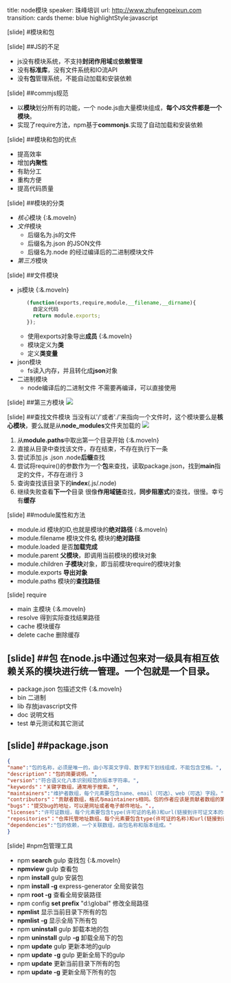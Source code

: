 title: node模块
speaker:  珠峰培训
url: http://www.zhufengpeixun.com
transition: cards
theme: blue
highlightStyle:javascript

[slide]
#模块和包


[slide]
##JS的不足
- js没有模块系统，不支持**封闭作用域**或**依赖管理**
- 没有**标准库**，没有文件系统和IO流API
- 没有**包**管理系统，不能自动加载和安装依赖

[slide]
##commjs规范
- 以**模块**划分所有的功能，一个 node.js由大量模块组成，**每个JS文件都是一个模块**。
- 实现了require方法，npm基于**commonjs**.实现了自动加载和安装依赖

[slide]
##模块和包的优点
- 提高效率
- 增加**内聚性**
- 有助分工
- 重构方便
- 提高代码质量

[slide]
##模块的分类 
- *核心*模块 {:&.moveIn}
- *文件*模块
  - 后缀名为.js的文件
  - 后缀名为.json 的JSON文件
  - 后缀名为.node 的经过编译后的二进制模块文件
- *第三方*模块

[slide]
##文件模块
- js模块 {:&.moveIn}
  ```javascript
     (function(exports,require,module,__filename,__dirname){
       自定义代码
       return module.exports;
     });
  ```
  - 使用exports对象导出**成员** {:&.moveIn}
  - 模块定义为**类**
  - 定义**类变量**
- json模块
  - fs读入内存，并且转化成**json**对象 
- 二进制模块
  - node编译后的二进制文件 不需要再编译，可以直接使用  
  
[slide]
##第三方模块
<img src="http://7xjf2l.com2.z0.glb.qiniucdn.com/lookmodule.jpg" class="img-responsive">

[slide]
##查找文件模块
当没有以'/'或者'./'来指向一个文件时，这个模块要么是**核心模块**，要么就是从**node_modules**文件夹加载的
<img src="http://7xjf2l.com2.z0.glb.qiniucdn.com/lookfile.jpg" class="img-responsive">
1. 从**module.paths**中取出第一个目录开始 {:&.moveIn}
2. 直接从目录中查找该文件，存在结束，不存在执行下一条
3. 尝试添加.js .json .node**后缀**查找
4. 尝试将require()的参数作为一个**包**来查找，读取package.json，找到**main**指定的文件，不存在进行 3
5. 查询查找该目录下的**index**(.js/.node)
6. 继续失败查看**下一个**目录
很像**作用域链**查找，**同步阻塞式**的查找，很慢。幸亏有**缓存**

[slide]
##module属性和方法
- module.id 模块的ID,也就是模块的**绝对路径** {:&.moveIn}
- module.filename 模块文件名 模块的**绝对路径**
- module.loaded 是否**加载完成**
- module.parent **父模块**，即调用当前模块的模块对象
- module.children **子模块**对象，即当前模块require的模块对象
- module.exports **导出对象**
- module.paths 模块的**查找路径**

[slide]
require
- main 主模块 {:&.moveIn}
- resolve 得到实际查找结果路径 
- cache 模块缓存
- delete cache 删除缓存

[slide]
##包
在node.js中通过包来对一级具有**相互依赖**关系的模块进行统一管理。一个包就是一个**目录**。
------
- package.json 包描述文件 {:&.moveIn}
- bin 二进制
- lib 存放javascript文件
- doc 说明文档
- test 单元测试和其它测试

[slide]
##package.json
-------
```json
{
"name":"包的名称，必须是唯一的，由小写英文字母、数字和下划线组成，不能包含空格。",
"description"："包的简要说明。",
"version":"符合语义化八本识别规范的版本字符串。",
"keywords"："关键字数组，通常用于搜索。",
"maintainers":"维护者数组，每个元素要包含name、email（可选）、web（可选）字段。",
"contributors"："贡献者数组，格式与maintainers相同。包的作者应该是贡献者数组的第一个元素。",
"bugs"："提交bug的地址，可以是网址或者电子邮件地址。".,
"licenses":"许可证数组，每个元素要包含type(许可证的名称)和url(链接到许可证文本的地址)字段。",
"repositories"："仓库托管地址数组。每个元素要包含type(许可证的名称)和url(链接到许可证文本的地址)字段。",
"dependencies":"包的依赖，一个关联数组，由包名称和版本组成。"
}
```

[slide]
#npm包管理工具

- npm **search** gulp 查找包 {:&.moveIn}
- **npmview** gulp 查看包
- npm **install** gulp 安装包
- npm **install -g** express-generator 全局安装包
- npm **root -g** 查看全局安装路径
- npm config **set prefix** "d:\global" 修改全局路径
- **npmlist** 显示当前目录下所有的包
- **npmlist -g** 显示全局下所有包
- npm **uninstall** gulp 卸载本地的包
- npm **uninstall** gulp **-g** 卸载全局下的包
- npm **update** gulp 更新本地的gulp
- npm **update** **-g** gulp 更新全局下的gulp
- npm **update** 更新当前目录下所有的包
- npm **update -g** 更新全局下所有的包
 